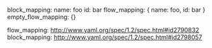 
block_mapping:
    name:  foo
    id:    bar
flow_mapping: { name: foo, id: bar }
empty_flow_mapping: {}

flow_mapping:  http://www.yaml.org/spec/1.2/spec.html#id2790832
block_mapping: http://www.yaml.org/spec/1.2/spec.html#id2798057
